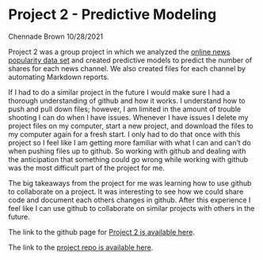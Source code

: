 Project 2 - Predictive Modeling
================
Chennade Brown
10/28/2021

Project 2 was a group project in which we analyzed the [online news
popularity data
set](https://archive.ics.uci.edu/ml/datasets/Online+News+Popularity) and
created predictive models to predict the number of shares for each news
channel. We also created files for each channel by automating Markdown
reports.

If I had to do a similar project in the future I would make sure I had a
thorough understanding of github and how it works. I understand how to
push and pull down files; however, I am limited in the amount of trouble
shooting I can do when I have issues. Whenever I have issues I delete my
project files on my computer, start a new project, and download the
files to my computer again for a fresh start. I only had to do that once
with this project so I feel like I am getting more familiar with what I
can and can’t do when pushing files up to github. So working with github
and dealing with the anticipation that something could go wrong while
working with github was the most difficult part of the project for me.

The big takeaways from the project for me was learning how to use github
to collaborate on a project. It was interesting to see how we could
share code and document each others changes in github. After this
experience I feel like I can use github to collaborate on similar
projects with others in the future.

The link to the github page for [Project 2 is available
here](https://chennadebrown.github.io/Project-2/).

The link to the [project repo is available
here](https://github.com/ChennadeBrown/Project-2).
